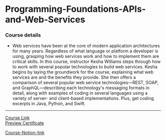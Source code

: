 # Programming-Foundations-APIs-and-Web-Services
### Course details
- Web services have been at the core of modern application architectures for many years. Regardless of what language or platform a developer is using, grasping how web services work and how to implement them are critical skills. In this course, instructor Kesha Williams steps through how to work with several popular technologies to build web services. Kesha begins by laying the groundwork for the course, explaining what web services are and the benefits they provide. She then offers a comparison of several popular web service technologies—REST, SOAP, and GraphQL—describing each technology's messaging formats in detail, along with examples of coding in several languages using a variety of server- and client-based implementations. Plus, get coding excerpts in Java, Python, and Swift.
-------------------------------
[Course Link](https://www.linkedin.com/learning/programming-foundations-apis-and-web-services?resume=false)
<br>[Preview Certificate](https://www.linkedin.com/learning/certificates/393c96598c37bad05561d824c0a358b1fe099c6ab6fcd93a129072facb3d32eb?trk=share_certificate)

[Course-Notion-link](https://www.notion.so/08-Programming-Foundations-APIs-and-Web-Services-ea0cc81a192a47e8be229736e62a6f94)
